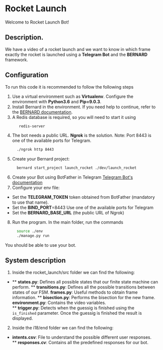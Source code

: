 # Rocket Launch

Welcome to Rocket Launch Bot!

## Description.

We have a video of a rocket launch and we want to know in which frame exactly the rocket is launched using a **Telegram Bot** and the **BERNARD** framework.

## Configuration

To run this code it is recommended to follow the following steps
1. Use a virtual environment such as **Virtualenv**. Configure the environment with **Python3.6** and **Pip=9.0.3**.
2. Install Bernard in the environment. If you need help to continue, refer to the [BERNARD documentation](https://github.com/BernardFW/bernard). 
3. A Redis database is required, so you will need to start it using
   ````sh
      redis-server
    ````
5. The bot needs a public URL. **Ngrok** is the solution. Note: Port 8443 is one of the available ports for Telegram.
    ````sh
      ./ngrok http 8443
    ````
7. Create your Bernard project:
    ````sh
      bernard start_project launch_rocket ./dev/launch_rocket
    ````
6. Create your Bot using BotFather in Telegram [Telegram Bot's documentation](https://core.telegram.org/bots) 
7. Configure your env file:
  - Set the **TELEGRAM_TOKEN** token obtained from BotFather (mandatory to use that name).
  - Set the **BIND_PORT**=8443 Use one of the available ports for Telegram
  - Set the **BERNARD_BASE_URL** (the public URL of Ngrok)
8. Run the program. In the main folder, run the commands
    ````sh
      source ./env
      ./manage.py run
    ````

 You should be able to use your bot. 

## System description

1. Inside the rocket_launch/src folder we can find the following: 

* ** **states.py**: Defines all possible states that our finite state machine can perform. 
** **transitions.py**: Defines all the possible transitions between states of our FSM.
**frames.py**: Useful methods to obtain frame information. 
** **bisection.py**: Performs the bisection for the new frame.
**environment.py**: Contains the video variables.   
** **trigger.py**: Detects when the guessig is finished using the `is_finished` parameter. Once the guessig is finished the result is displayed.  

2. Inside the i18/end folder we can find the following:
* **intents.csv**: File to understand the possible different user responses.  
** **responses.cv**: Contains all the predefined responses for our bot.   

